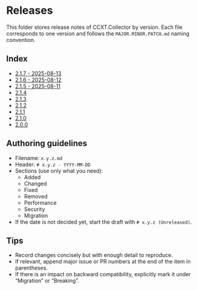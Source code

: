 # Releases

This folder stores release notes of CCXT.Collector by version. Each file corresponds to one version and follows the `MAJOR.MINOR.PATCH.md` naming convention.

## Index

- [2.1.7 - 2025-08-13](./2.1.7.md)
- [2.1.6 - 2025-08-12](./2.1.6.md)
- [2.1.5 - 2025-08-11](./2.1.5.md)
- [2.1.4](./2.1.4.md)
- [2.1.3](./2.1.3.md)
- [2.1.2](./2.1.2.md)
- [2.1.1](./2.1.1.md)
- [2.1.0](./2.1.0.md)
- [2.0.0](./2.0.0.md)

## Authoring guidelines

- Filename: `x.y.z.md`
- Header: `# x.y.z - YYYY-MM-DD`
- Sections (use only what you need):
  - Added
  - Changed
  - Fixed
  - Removed
  - Performance
  - Security
  - Migration
- If the date is not decided yet, start the draft with `# x.y.z (Unreleased)`.

## Tips

- Record changes concisely but with enough detail to reproduce.
- If relevant, append major issue or PR numbers at the end of the item in parentheses.
- If there is an impact on backward compatibility, explicitly mark it under “Migration” or “Breaking”.